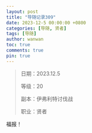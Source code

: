 ```yaml
---
layout: post
title: "导随记录309"
date: 2023-12-5 00:00:00 +0800
categories: [导随, 贤者]
tags: [导随]
author: wanwan
toc: true
comments: true
pin: true
---
```

> 日期：2023.12.5
>
> 等级：20
>
> 副本：伊弗利特讨伐战
>
> 职业：贤者

福报！